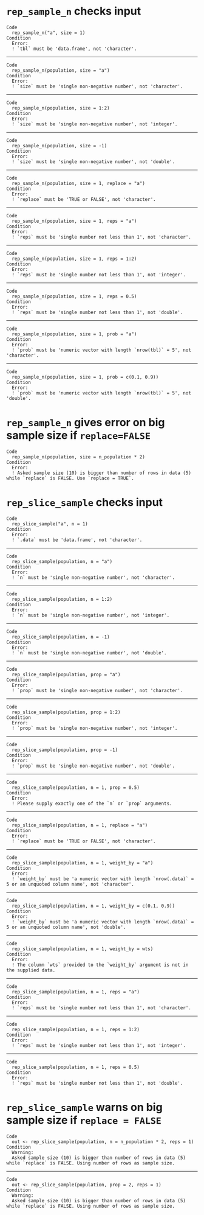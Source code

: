 # `rep_sample_n` checks input

    Code
      rep_sample_n("a", size = 1)
    Condition
      Error:
      ! `tbl` must be 'data.frame', not 'character'.

---

    Code
      rep_sample_n(population, size = "a")
    Condition
      Error:
      ! `size` must be 'single non-negative number', not 'character'.

---

    Code
      rep_sample_n(population, size = 1:2)
    Condition
      Error:
      ! `size` must be 'single non-negative number', not 'integer'.

---

    Code
      rep_sample_n(population, size = -1)
    Condition
      Error:
      ! `size` must be 'single non-negative number', not 'double'.

---

    Code
      rep_sample_n(population, size = 1, replace = "a")
    Condition
      Error:
      ! `replace` must be 'TRUE or FALSE', not 'character'.

---

    Code
      rep_sample_n(population, size = 1, reps = "a")
    Condition
      Error:
      ! `reps` must be 'single number not less than 1', not 'character'.

---

    Code
      rep_sample_n(population, size = 1, reps = 1:2)
    Condition
      Error:
      ! `reps` must be 'single number not less than 1', not 'integer'.

---

    Code
      rep_sample_n(population, size = 1, reps = 0.5)
    Condition
      Error:
      ! `reps` must be 'single number not less than 1', not 'double'.

---

    Code
      rep_sample_n(population, size = 1, prob = "a")
    Condition
      Error:
      ! `prob` must be 'numeric vector with length `nrow(tbl)` = 5', not 'character'.

---

    Code
      rep_sample_n(population, size = 1, prob = c(0.1, 0.9))
    Condition
      Error:
      ! `prob` must be 'numeric vector with length `nrow(tbl)` = 5', not 'double'.

# `rep_sample_n` gives error on big sample size if `replace=FALSE`

    Code
      rep_sample_n(population, size = n_population * 2)
    Condition
      Error:
      ! Asked sample size (10) is bigger than number of rows in data (5) while `replace` is FALSE. Use `replace = TRUE`.

# `rep_slice_sample` checks input

    Code
      rep_slice_sample("a", n = 1)
    Condition
      Error:
      ! `.data` must be 'data.frame', not 'character'.

---

    Code
      rep_slice_sample(population, n = "a")
    Condition
      Error:
      ! `n` must be 'single non-negative number', not 'character'.

---

    Code
      rep_slice_sample(population, n = 1:2)
    Condition
      Error:
      ! `n` must be 'single non-negative number', not 'integer'.

---

    Code
      rep_slice_sample(population, n = -1)
    Condition
      Error:
      ! `n` must be 'single non-negative number', not 'double'.

---

    Code
      rep_slice_sample(population, prop = "a")
    Condition
      Error:
      ! `prop` must be 'single non-negative number', not 'character'.

---

    Code
      rep_slice_sample(population, prop = 1:2)
    Condition
      Error:
      ! `prop` must be 'single non-negative number', not 'integer'.

---

    Code
      rep_slice_sample(population, prop = -1)
    Condition
      Error:
      ! `prop` must be 'single non-negative number', not 'double'.

---

    Code
      rep_slice_sample(population, n = 1, prop = 0.5)
    Condition
      Error:
      ! Please supply exactly one of the `n` or `prop` arguments.

---

    Code
      rep_slice_sample(population, n = 1, replace = "a")
    Condition
      Error:
      ! `replace` must be 'TRUE or FALSE', not 'character'.

---

    Code
      rep_slice_sample(population, n = 1, weight_by = "a")
    Condition
      Error:
      ! `weight_by` must be 'a numeric vector with length `nrow(.data)` = 5 or an unquoted column name', not 'character'.

---

    Code
      rep_slice_sample(population, n = 1, weight_by = c(0.1, 0.9))
    Condition
      Error:
      ! `weight_by` must be 'a numeric vector with length `nrow(.data)` = 5 or an unquoted column name', not 'double'.

---

    Code
      rep_slice_sample(population, n = 1, weight_by = wts)
    Condition
      Error:
      ! The column `wts` provided to the `weight_by` argument is not in the supplied data.

---

    Code
      rep_slice_sample(population, n = 1, reps = "a")
    Condition
      Error:
      ! `reps` must be 'single number not less than 1', not 'character'.

---

    Code
      rep_slice_sample(population, n = 1, reps = 1:2)
    Condition
      Error:
      ! `reps` must be 'single number not less than 1', not 'integer'.

---

    Code
      rep_slice_sample(population, n = 1, reps = 0.5)
    Condition
      Error:
      ! `reps` must be 'single number not less than 1', not 'double'.

# `rep_slice_sample` warns on big sample size if `replace = FALSE`

    Code
      out <- rep_slice_sample(population, n = n_population * 2, reps = 1)
    Condition
      Warning:
      Asked sample size (10) is bigger than number of rows in data (5) while `replace` is FALSE. Using number of rows as sample size.

---

    Code
      out <- rep_slice_sample(population, prop = 2, reps = 1)
    Condition
      Warning:
      Asked sample size (10) is bigger than number of rows in data (5) while `replace` is FALSE. Using number of rows as sample size.

